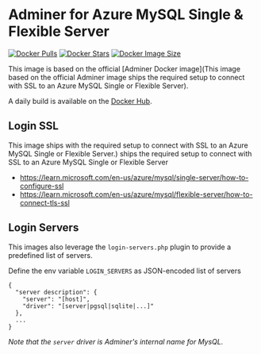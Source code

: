# Adminer for Azure MySQL Single & Flexible Server

[![Docker Pulls](https://badgen.net/docker/pulls/assoconnect/adminer-azure?icon=docker&label=pulls)](https://hub.docker.com/r/assoconnect/adminer-azure/)
[![Docker Stars](https://badgen.net/docker/stars/assoconnect/adminer-azure?icon=docker&label=stars)](https://hub.docker.com/r/assoconnect/adminer-azure/)
[![Docker Image Size](https://badgen.net/docker/size/assoconnect/adminer-azure?icon=docker&label=image%20size)](https://hub.docker.com/r/assoconnect/adminer-azure/)

This image is based on the official [Adminer Docker image](This image based on the official Adminer image ships the required setup to connect with SSL to an Azure MySQL Single or Flexible Server).

A daily build is available on the [Docker Hub](https://hub.docker.com/r/assoconnect/adminer-azure).

## Login SSL
This image ships with the required setup to connect with SSL to an Azure MySQL Single or Flexible Server.) ships the required setup to connect with SSL to an Azure MySQL Single or Flexible Server
* https://learn.microsoft.com/en-us/azure/mysql/single-server/how-to-configure-ssl
* https://learn.microsoft.com/en-us/azure/mysql/flexible-server/how-to-connect-tls-ssl

## Login Servers
This images also leverage the `login-servers.php` plugin to provide a predefined list of servers.

Define the env variable `LOGIN_SERVERS` as JSON-encoded list of servers
```
{
  "server description": {
    "server": "[host]",
    "driver": "[server|pgsql|sqlite|...]"
  },
  ...
}
```
_Note that the `server` driver is Adminer's internal name for MysQL._
